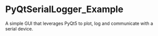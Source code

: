 # PyQtSerialLogger_Example
A simple GUI that leverages PyQt5 to plot, log and communicate with a serial device.

